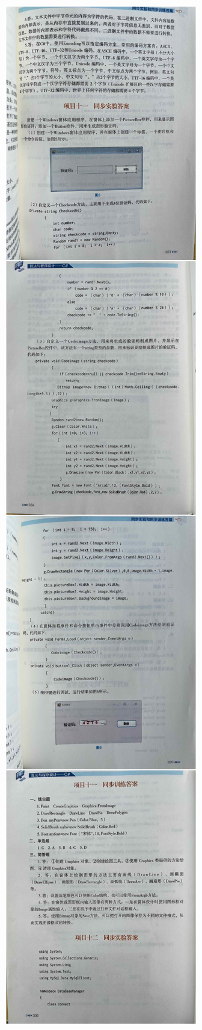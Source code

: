 
![教材同步训练和实验答案](images/333.jpeg)
![教材同步训练和实验答案](images/334.jpeg)
![教材同步训练和实验答案](images/335.jpeg)
![教材同步训练和实验答案](images/336.jpeg)
